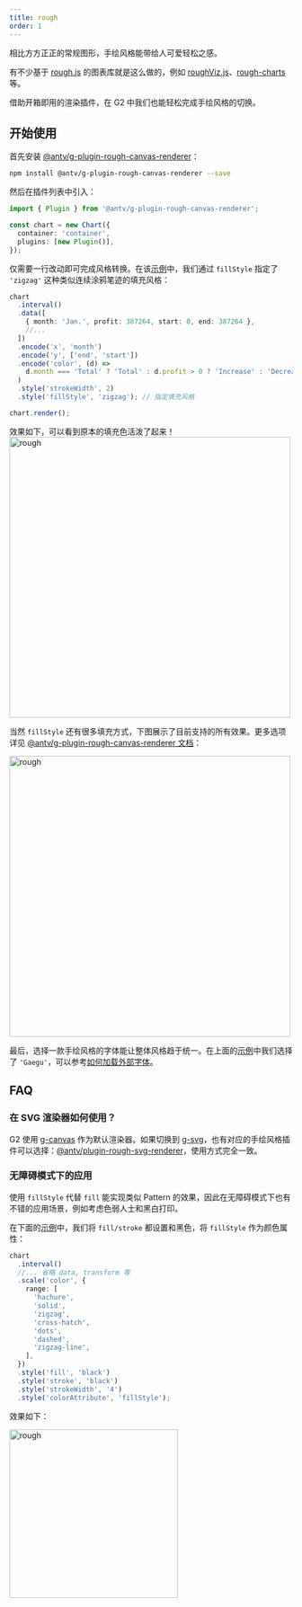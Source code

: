 ```yaml
---
title: rough
order: 1
---
```


相比方方正正的常规图形，手绘风格能带给人可爱轻松之感。

有不少基于 [rough.js](https://roughjs.com) 的图表库就是这么做的，例如 [roughViz.js](https://github.com/jwilber/roughViz)、[rough-charts](https://beizhedenglong.github.io/rough-charts) 等。

借助开箱即用的渲染插件，在 G2 中我们也能轻松完成手绘风格的切换。

## 开始使用

首先安装 [@antv/g-plugin-rough-canvas-renderer](https://g.antv.antgroup.com/plugins/rough-canvas-renderer)：

```bash
npm install @antv/g-plugin-rough-canvas-renderer --save
```

然后在插件列表中引入：

```ts
import { Plugin } from '@antv/g-plugin-rough-canvas-renderer';

const chart = new Chart({
  container: 'container',
  plugins: [new Plugin()],
});
```

仅需要一行改动即可完成风格转换。在该[示例](/examples/style/rough/#interval)中，我们通过 `fillStyle` 指定了 `'zigzag'` 这种类似连续涂鸦笔迹的填充风格：

```ts
chart
  .interval()
  .data([
    { month: 'Jan.', profit: 387264, start: 0, end: 387264 },
    //...
  ])
  .encode('x', 'month')
  .encode('y', ['end', 'start'])
  .encode('color', (d) =>
    d.month === 'Total' ? 'Total' : d.profit > 0 ? 'Increase' : 'Decrease',
  )
  .style('strokeWidth', 2)
  .style('fillStyle', 'zigzag'); // 指定填充风格

chart.render();
```

效果如下，可以看到原本的填充色活泼了起来！
<img alt="rough" src="https://mdn.alipayobjects.com/huamei_qa8qxu/afts/img/A*cYjCSLzqBVAAAAAAAAAAAAAADmJ7AQ/original" alt="sketchy barchart" width="500">

当然 `fillStyle` 还有很多填充方式，下图展示了目前支持的所有效果。更多选项详见 [@antv/g-plugin-rough-canvas-renderer 文档](https://g.antv.antgroup.com/plugins/rough-canvas-renderer#fillstyle)：

<img alt="rough" src="https://mdn.alipayobjects.com/huamei_qa8qxu/afts/img/A*vcwuS6mTGBUAAAAAAAAAAAAADmJ7AQ/original" alt="fillStyle in rough.js" width="500">

最后，选择一款手绘风格的字体能让整体风格趋于统一。在上面的[示例](/examples/style/rough/#interval)中我们选择了 `'Gaegu'`，可以参考[如何加载外部字体](https://g.antv.antgroup.com/api/basic/text#%E5%8A%A0%E8%BD%BD%E5%AD%97%E4%BD%93)。

## FAQ

### 在 SVG 渲染器如何使用？

G2 使用 [g-canvas](https://g.antv.antgroup.com/api/renderer/canvas) 作为默认渲染器。如果切换到 [g-svg](https://g.antv.antgroup.com/api/renderer/svg)，也有对应的手绘风格插件可以选择：[@antv/plugin-rough-svg-renderer](https://g.antv.antgroup.com/plugins/rough-svg-renderer)，使用方式完全一致。

### 无障碍模式下的应用

使用 `fillStyle` 代替 `fill` 能实现类似 Pattern 的效果，因此在无障碍模式下也有不错的应用场景，例如考虑色弱人士和黑白打印。

在下面的[示例](/zh/examples/style/rough/#radial)中，我们将 `fill/stroke` 都设置和黑色，将 `fillStyle` 作为颜色属性：

```ts
chart
  .interval()
  //... 省略 data, transform 等
  .scale('color', {
    range: [
      'hachure',
      'solid',
      'zigzag',
      'cross-hatch',
      'dots',
      'dashed',
      'zigzag-line',
    ],
  })
  .style('fill', 'black')
  .style('stroke', 'black')
  .style('strokeWidth', '4')
  .style('colorAttribute', 'fillStyle');
```

效果如下：

<img alt="rough" src="https://mdn.alipayobjects.com/mdn/huamei_qa8qxu/afts/img/A*kJuuQ47YUicAAAAAAAAAAAAADmJ7AQ" alt="fillStyle in a11y" width="300">
